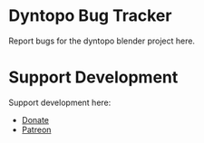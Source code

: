 # Dyntopo Bug Tracker

Report bugs for the dyntopo blender project here.

# Support Development
Support development here:

* [Donate](https://www.paypal.com/donate/?hosted_button_id=8BRNEBQ8KFNB8)
* [Patreon](https://patreon.com/JoeEagar)

